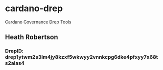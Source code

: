 # cardano-drep
Cardano Governance Drep Tools


## Heath Robertson

### DrepID: drep1ytwm2s3lm4jy8kzxf5wkwyy2vnnkcpg6dke4pfxyy7x68ts2alas4
